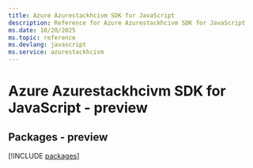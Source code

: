```yaml
---
title: Azure Azurestackhcivm SDK for JavaScript
description: Reference for Azure Azurestackhcivm SDK for JavaScript
ms.date: 10/20/2025
ms.topic: reference
ms.devlang: javascript
ms.service: azurestackhcivm
---
```

# Azure Azurestackhcivm SDK for JavaScript - preview
## Packages - preview
[!INCLUDE [packages](azurestackhcivm-index.md)]